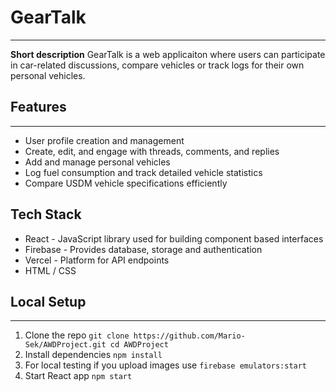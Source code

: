 # GearTalk
---

**Short description**
GearTalk is a web applicaiton where users can participate in car-related discussions, compare vehicles or track logs for their own personal vehicles.


## Features
---

- User profile creation and management  
- Create, edit, and engage with threads, comments, and replies  
- Add and manage personal vehicles  
- Log fuel consumption and track detailed vehicle statistics  
- Compare USDM vehicle specifications efficiently

## Tech Stack

- React - JavaScript library used for building component based interfaces
- Firebase - Provides database, storage and authentication
- Vercel - Platform for API endpoints
- HTML / CSS

## Local Setup
---

1. Clone the repo
   `git clone https://github.com/Mario-Sek/AWDProject.git
	cd AWDProject`
2. Install dependencies
   `npm install`
3. For local testing if you upload images use
   `firebase emulators:start`
4. Start React app
   `npm start`
